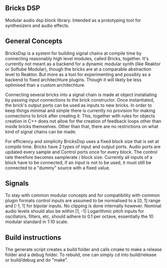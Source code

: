 Bricks DSP
-------------------
Modular audio dsp block library. Intended as a prototyping tool for synthesizers and audio effects. 

General Concepts
-------------------
BricksDsp is a system for building signal chains at compile time by connecting reasonably high level modules, called Bricks, together. It's currently not meant as a backend for a dynamic modular synth (like Reaktor or Softube Modular), though the bricks are at a comparable abstraction level to Reaktor. But more as a tool for experimenting and possibly as a backend to fixed architechture plugins. Though it will likely be less optimised than a custom architechture.

Connecting several bricks into a signal chain is made at object instatiating by passing input connections to the brick constructor. Once instantiated, the brick's output ports can be used as inputs to new bricks. In order to keep things minimal and simple there is currently no provision for making connections to brick after creating it. This, together with rules for objects creation in C++ does not allow for the creation of feedback loops other than inside bricks themselves. Other than that, there are no restrictions on what kind of signal chains can be made.

For efficiency and simplicity BricksDsp uses a fixed block size that is set at compile time. Bricks have 2 types of input and output ports. Audio ports are updated every sample and Control ports once for every block. The control rate therefore becomes samplerate / block size. Currently all inputs of a block have to be connected, if an input is not to be used, it must still be connected to a "dummy" source with a fixed value.

Signals
-------------------
To stay with common modular concepts and for compatibility with common plugin formats control inputs are assumed to be normalised to a [0, 1] range and [-1, 1] for bipolar inputs. No clipping is done internally however. Nominal audio levels should also be within [1, -1]
Logarithmic pitch inputs for oscillators, filters, etc, should adhere to 0.1 per octave, essentially the 10 modular standard in 1:10 scale. 

Build instructions
-------------------
The generate script creates a build folder and calls cmake to make a release folder and a debug folder. To rebuild, one can simply cd into build/release or build/debug and do "make".

